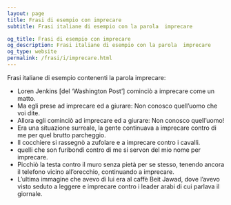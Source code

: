 ```yaml
---
layout: page
title: Frasi di esempio con imprecare 
subtitle: Frasi italiane di esempio con la parola  imprecare

og_title: Frasi di esempio con imprecare 
og_description: Frasi italiane di esempio con la parola  imprecare
og_type: website
permalink: /frasi/i/imprecare.html
---
```


Frasi italiane di esempio contenenti la parola imprecare:


- Loren Jenkins [del ‘Washington Post’] cominciò a imprecare come un matto.
- Ma egli prese ad imprecare ed a giurare: Non conosco quell’uomo che voi dite.
- Allora egli cominciò ad imprecare ed a giurare: Non conosco quell’uomo!
- Era una situazione surreale, la gente continuava a imprecare contro di me per quel brutto parcheggio.
- Il cocchiere si rassegnò a zufolare e a imprecare contro i cavalli.
- quelli che son furibondi contro di me si servon del mio nome per imprecare.
- Picchiò la testa contro il muro senza pietà per se stesso, tenendo ancora il telefono vicino all’orecchio, continuando a imprecare.
- L’ultima immagine che avevo di lui era al caffè Beit Jawad, dove l’avevo visto seduto a leggere e imprecare contro i leader arabi di cui parlava il giornale.
